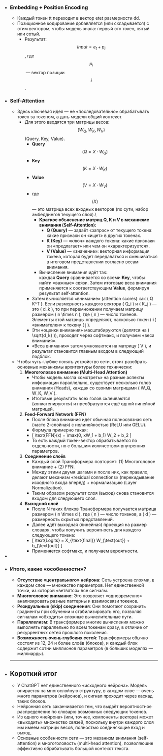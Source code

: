 - ### Embedding + Position Encoding
    - Каждый токен tt переходит в вектор etet​ размерности dd.
    - Позиционное кодирование добавляется (или складывается) с этим вектором, чтобы модель знала: первый это токен, пятый или сотый.
        - Результат: $$Input=e_t+p_i$$​, где $$p_i$$​ — вектор позиции $$i$$.
- ### Self-Attention
    - Здесь ключевая идея — не «последовательно» обрабатывать токен за токеном, а дать модели общий контекст.
        - Для этого вводятся три матрицы весов: $$( W_Q, W_K, W_V )$$ (Query, Key, Value).
            - **Query** $$( Q = X \cdot W_Q )$$
            - **Key** $$( K = X \cdot W_K )$$
            - **Value** $$( V = X \cdot W_V )$$
            - где $$( X )$$ — это матрица всех входных векторов (по сути, набор эмбеддингов текущего слоя).\
                - **Краткое объяснение матриц Q, K и V в механизме внимания (Self-Attention):**
                    - **Q (Query)** — задаёт «запрос» от текущего токена: какие признаки он «ищет» в других токенах.
                    - **K (Key)** — «ключ» каждого токена: какие признаки он «предлагает» или чем он «характеризуется».
                    - **V (Value)** — «значение»: векторная информация токена, которая будет передаваться и смешиваться в итоговом представлении согласно весам внимания.
                - Вычисление внимания идёт так: каждая **Query** сравнивается со всеми **Key**, чтобы найти «важные» связи. Затем итоговые веса внимания применяются к соответствующим **Value**, формируя результат self-attention.
            - Затем вычисляется «внимание» (attention scores) как ( Q K^T ). Если размерность каждого вектора ( Q_i ) и ( K_j ) — это ( d_k ), то при перемножении получаем матрицу размером ( n \times n ), где ( n ) — число токенов. Элементы этой матрицы определяют, насколько токен ( i ) «внимателен» к токену ( j ).
            - Эти «оценки внимания» масштабируются (делятся на ( \sqrt{d_k} )), проходят через софтмакс, и получаем «веса внимания».
            - «Веса внимания» затем умножаются на матрицу ( V ), и результат становится главным входом в следующий подблок.
    - Чтобы чуть глубже понять устройство сети, стоит разобрать основные механизмы архитектуры более технически:
        1. **Многоголовое внимание (Multi-Head Attention)**
            - Чтобы модель могла «смотреть» на разные аспекты информации параллельно, существует несколько голов внимания (Heads), каждая со своими матрицами ( W_Q, W_K, W_V ).
            - Итоговые результаты всех голов склеиваются (конкатенируются) и преобразуются ещё одной линейной матрицей.
        2. **Feed-Forward Network (FFN)**
            - После блока внимания идёт обычная полносвязная сеть (часто 2-слойная) с нелинейностью (ReLU или GELU).
            - Формула примерно такая:
            - [
                \text{FFN}(x) = \max(0, xW_1 + b_1) W_2 + b_2
              ]
            - То есть каждый токен-вектор обрабатывается по отдельности, но с большим количеством внутренних параметров.
        3. **Соединение слоёв**
            - Каждый слой Трансформера повторяет: (1) Многоголовое внимание + (2) FFN.
            - Между этими двумя шагами и после них, как правило, делают механизм «residual connections» (перекидывание исходного входа вперёд) + нормализацию (Layer Normalization).
            - Таким образом результат слоя (выход) снова становится входом для следующего слоя.
        4. **Выходной слой**
            - После N таких блоков Трансформера получается матрица размером ( n \times d ), где ( n ) — число токенов, а ( d ) — размерность скрытых представлений.
            - Далее идёт выходная (линейная) проекция на размер словаря, чтобы получить вероятность для каждого следующего токена:
            - [
                \text{Logits} = X_{\text{final}} W_{\text{out}} + b_{\text{out}}
              ]
            - Применяется софтмакс, и получаем вероятности.
- 
- ### Итого, какие «особенности»?
    - **Отсутствие «центрального» нейрона**: Сеть устроена слоями, в каждом слое — множество параметров. Нет единственной точки, из которой «ветвятся» все сигналы.
    - **Многоголовое внимание**: Это позволяет «одновременно» анализировать разные паттерны и взаимосвязи токенов.
    - **Резидуальные (skip) соединения**: Они помогают сохранить градиенты при обучении и стабилизировать его, позволяя сигналам «обходить» сложные вычислительные пути.
    - **Параллелизм**: В трансформере многие вычисления можно выполнять параллельно по всем токенам сразу, в отличие от рекуррентных сетей прошлого поколения.
    - **Возможность очень глубоких сетей**: Трансформеры обычно состоят из 12, 24 и более слоёв (блоков), и каждый блок содержит сотни миллионов параметров (в больших моделях — миллиарды).
    - ---
- ## Короткий итог
    - У ChatGPT нет единственного «исходного нейрона». Модель опирается на многослойную структуру, в каждом слое — очень много параметров (нейронов), и сигнал проходит через каскад таких блоков.
    - Нейронная сеть заканчивается тем, что выдаёт вероятностное распределение по словарю возможных следующих токенов.
    - Из одного «нейрона» (или, точнее, компоненты вектора) может «выходить» множество связей, поскольку внутри каждого слоя мы имеем матрицы весов, полностью соединяющие вход и выход.
    - Основные особенности сети — это механизм внимания (self-attention) и многоголовость (multi-head attention), позволяющие эффективно обрабатывать большой контекст текста.
